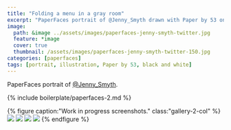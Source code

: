 ```yaml
---
title: "Folding a menu in a gray room"
excerpt: "PaperFaces portrait of @Jenny_Smyth drawn with Paper by 53 on an iPad."
image: 
  path: &image ../assets/images/paperfaces-jenny-smyth-twitter.jpg 
  feature: *image
  cover: true
  thumbnail: /assets/images/paperfaces-jenny-smyth-twitter-150.jpg
categories: [paperfaces]
tags: [portrait, illustration, Paper by 53, black and white]
---
```


PaperFaces portrait of [@Jenny_Smyth](https://twitter.com/Jenny_Smyth).

{% include boilerplate/paperfaces-2.md %}

{% figure caption:"Work in progress screenshots." class:"gallery-2-col" %}
[![](/assets/images/paperfaces-jenny-smyth-process-1-600.jpg)](/assets/images/paperfaces-jenny-smyth-process-1-lg.jpg)
[![](/assets/images/paperfaces-jenny-smyth-process-2-600.jpg)](/assets/images/paperfaces-jenny-smyth-process-2-lg.jpg)
[![](/assets/images/paperfaces-jenny-smyth-process-3-600.jpg)](/assets/images/paperfaces-jenny-smyth-process-3-lg.jpg)
[![](/assets/images/paperfaces-jenny-smyth-process-4-600.jpg)](/assets/images/paperfaces-jenny-smyth-process-4-lg.jpg)
{% endfigure %}
